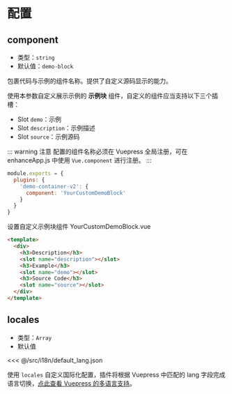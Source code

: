 # 配置

## component

- 类型：`string`
- 默认值：`demo-block`

包裹代码与示例的组件名称。提供了自定义源码显示的能力。

使用本参数自定义展示示例的 **示例块** 组件，自定义的组件应当支持以下三个插槽：

- Slot `demo`：示例
- Slot `description`：示例描述
- Slot `source`：示例源码

::: warning 注意
配置的组件名称必须在 Vuepress 全局注册，可在 enhanceApp.js 中使用 `Vue.component` 进行注册。
:::

```js
module.exports = {
  plugins: {
    'demo-container-v2': {
      component: 'YourCustomDemoBlock'
    }
  }
}
```

设置自定义示例块组件 YourCustomDemoBlock.vue

```html
<template>
  <div>
    <h3>Description</h3>
    <slot name="description"></slot>
    <h3>Example</h3>
    <slot name="demo"></slot>
    <h3>Source Code</h3>
    <slot name="source"></slot>
  </div>
</template>
```

## locales

- 类型：`Array`
- 默认值

<<< @/src/i18n/default_lang.json

使用 `locales` 自定义国际化配置，插件将根据 Vuepress 中匹配的 lang 字段完成语言切换，[点此查看 Vuepress 的多语言支持](https://vuepress.vuejs.org/zh/guide/i18n.html)。